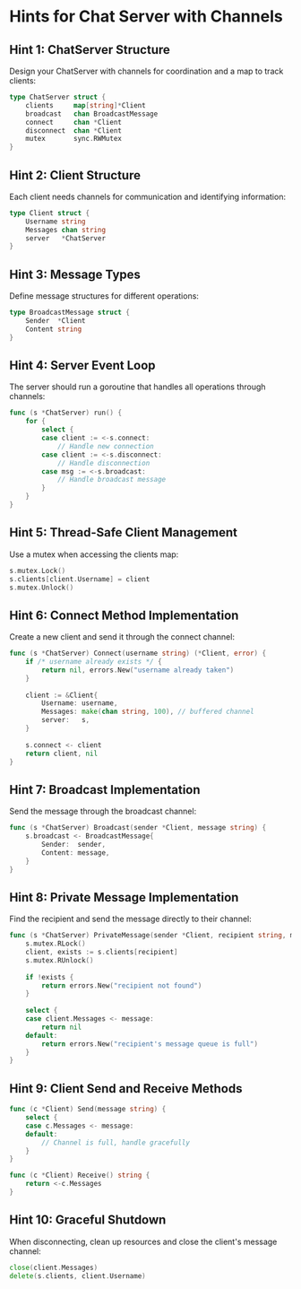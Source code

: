 # Hints for Chat Server with Channels

## Hint 1: ChatServer Structure
Design your ChatServer with channels for coordination and a map to track clients:
```go
type ChatServer struct {
    clients     map[string]*Client
    broadcast   chan BroadcastMessage
    connect     chan *Client
    disconnect  chan *Client
    mutex       sync.RWMutex
}
```

## Hint 2: Client Structure
Each client needs channels for communication and identifying information:
```go
type Client struct {
    Username string
    Messages chan string
    server   *ChatServer
}
```

## Hint 3: Message Types
Define message structures for different operations:
```go
type BroadcastMessage struct {
    Sender  *Client
    Content string
}
```

## Hint 4: Server Event Loop
The server should run a goroutine that handles all operations through channels:
```go
func (s *ChatServer) run() {
    for {
        select {
        case client := <-s.connect:
            // Handle new connection
        case client := <-s.disconnect:
            // Handle disconnection
        case msg := <-s.broadcast:
            // Handle broadcast message
        }
    }
}
```

## Hint 5: Thread-Safe Client Management
Use a mutex when accessing the clients map:
```go
s.mutex.Lock()
s.clients[client.Username] = client
s.mutex.Unlock()
```

## Hint 6: Connect Method Implementation
Create a new client and send it through the connect channel:
```go
func (s *ChatServer) Connect(username string) (*Client, error) {
    if /* username already exists */ {
        return nil, errors.New("username already taken")
    }
    
    client := &Client{
        Username: username,
        Messages: make(chan string, 100), // buffered channel
        server:   s,
    }
    
    s.connect <- client
    return client, nil
}
```

## Hint 7: Broadcast Implementation
Send the message through the broadcast channel:
```go
func (s *ChatServer) Broadcast(sender *Client, message string) {
    s.broadcast <- BroadcastMessage{
        Sender:  sender,
        Content: message,
    }
}
```

## Hint 8: Private Message Implementation
Find the recipient and send the message directly to their channel:
```go
func (s *ChatServer) PrivateMessage(sender *Client, recipient string, message string) error {
    s.mutex.RLock()
    client, exists := s.clients[recipient]
    s.mutex.RUnlock()
    
    if !exists {
        return errors.New("recipient not found")
    }
    
    select {
    case client.Messages <- message:
        return nil
    default:
        return errors.New("recipient's message queue is full")
    }
}
```

## Hint 9: Client Send and Receive Methods
```go
func (c *Client) Send(message string) {
    select {
    case c.Messages <- message:
    default:
        // Channel is full, handle gracefully
    }
}

func (c *Client) Receive() string {
    return <-c.Messages
}
```

## Hint 10: Graceful Shutdown
When disconnecting, clean up resources and close the client's message channel:
```go
close(client.Messages)
delete(s.clients, client.Username)
``` 